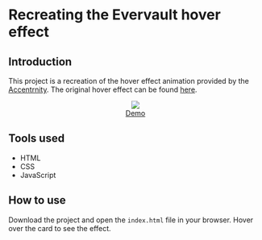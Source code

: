 # Recreating the Evervault hover effect

## Introduction

This project is a recreation of the hover effect animation provided by the [Accentrnity](https://ui.aceternity.com). The original hover effect can be found [here](https://ui.aceternity.com/components/evervault-card).

<div align="center">
  <img src="https://github.com/user-attachments/assets/7371fbcb-062e-4262-8b71-824af9844160" />
</div>

<div align="center">
  <a href="https://bkrmadtya.github.io/evervault-hover-effect/">Demo</a>
</div>

## Tools used

- HTML
- CSS
- JavaScript

## How to use

Download the project and open the `index.html` file in your browser. Hover over the card to see the effect.
